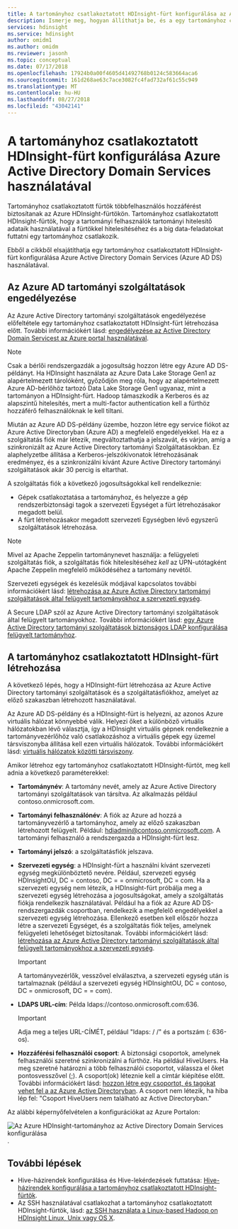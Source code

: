 ```yaml
---
title: A tartományhoz csatlakoztatott HDInsight-fürt konfigurálása az Azure AD DS használatával
description: Ismerje meg, hogyan állíthatja be, és a egy tartományhoz csatlakoztatott HDInsight-fürt konfigurálása Azure Active Directory Domain Services használatával
services: hdinsight
ms.service: hdinsight
author: omidm1
ms.author: omidm
ms.reviewer: jasonh
ms.topic: conceptual
ms.date: 07/17/2018
ms.openlocfilehash: 17924b0a00f4605d41492768b0124c583664aca6
ms.sourcegitcommit: 161d268ae63c7ace3082fc4fad732af61c55c949
ms.translationtype: MT
ms.contentlocale: hu-HU
ms.lasthandoff: 08/27/2018
ms.locfileid: "43042141"
---
```

# <a name="configure-a-domain-joined-hdinsight-cluster-by-using-azure-active-directory-domain-services"></a>A tartományhoz csatlakoztatott HDInsight-fürt konfigurálása Azure Active Directory Domain Services használatával

Tartományhoz csatlakoztatott fürtök többfelhasználós hozzáférést biztosítanak az Azure HDInsight-fürtökön. Tartományhoz csatlakoztatott HDInsight-fürtök, hogy a tartományi felhasználók tartományi hitelesítő adataik használatával a fürtökkel hitelesítéséhez és a big data-feladatokat futtatni egy tartományhoz csatlakozik. 

Ebből a cikkből elsajátíthatja egy tartományhoz csatlakoztatott HDInsight-fürt konfigurálása Azure Active Directory Domain Services (Azure AD DS) használatával.

## <a name="enable-azure-ad-ds"></a>Az Azure AD tartományi szolgáltatások engedélyezése

Az Azure Active Directory tartományi szolgáltatások engedélyezése előfeltétele egy tartományhoz csatlakoztatott HDInsight-fürt létrehozása előtt. További információkért lásd: [engedélyezése az Active Directory Domain Servicest az Azure portal használatával](../../active-directory-domain-services/active-directory-ds-getting-started.md). 

> [!NOTE]
> Csak a bérlői rendszergazdák a jogosultság hozzon létre egy Azure AD DS-példányt. Ha HDInsight használata az Azure Data Lake Storage Gen1 az alapértelmezett tárolóként, győződjön meg róla, hogy az alapértelmezett Azure AD-bérlőhöz tartozó Data Lake Storage Gen1 ugyanaz, mint a tartományon a HDInsight-fürt. Hadoop támaszkodik a Kerberos és az alapszintű hitelesítés, mert a multi-factor authentication kell a fürthöz hozzáférő felhasználóknak le kell tiltani.

Miután az Azure AD DS-példány üzembe, hozzon létre egy service fiókot az Azure Active Directoryban (Azure AD) a megfelelő engedélyekkel. Ha ez a szolgáltatás fiók már létezik, megváltoztathatja a jelszavát, és várjon, amíg a szinkronizált az Azure Active Directory tartományi Szolgáltatásokban. Ez alaphelyzetbe állítása a Kerberos-jelszókivonatok létrehozásának eredményez, és a szinkronizálni kívánt Azure Active Directory tartományi szolgáltatások akár 30 percig is eltarthat. 

A szolgáltatás fiók a következő jogosultságokkal kell rendelkeznie:

- Gépek csatlakoztatása a tartományhoz, és helyezze a gép rendszerbiztonsági tagok a szervezeti Egységet a fürt létrehozásakor megadott belül.
- A fürt létrehozásakor megadott szervezeti Egységben lévő egyszerű szolgáltatások létrehozása.

> [!NOTE]
> Mivel az Apache Zeppelin tartománynevet használja: a felügyeleti szolgáltatás fiók, a szolgáltatás fiók hitelesítéséhez *kell* az UPN-utótagként Apache Zeppelin megfelelő működéséhez a tartomány nevétől.

Szervezeti egységek és kezelésük módjával kapcsolatos további információkért lásd: [létrehozása az Azure Active Directory tartományi szolgáltatások által felügyelt tartományokhoz a szervezeti egység](../../active-directory-domain-services/active-directory-ds-admin-guide-create-ou.md). 

A Secure LDAP szól az Azure Active Directory tartományi szolgáltatások által felügyelt tartományokhoz. További információkért lásd: [egy Azure Active Directory tartományi szolgáltatások biztonságos LDAP konfigurálása felügyelt tartományhoz](../../active-directory-domain-services/active-directory-ds-admin-guide-configure-secure-ldap.md).

## <a name="create-a-domain-joined-hdinsight-cluster"></a>A tartományhoz csatlakoztatott HDInsight-fürt létrehozása

A következő lépés, hogy a HDInsight-fürt létrehozása az Azure Active Directory tartományi szolgáltatások és a szolgáltatásfiókhoz, amelyet az előző szakaszban létrehozott használatával.

Az Azure AD DS-példány és a HDInsight-fürt is helyezni, az azonos Azure virtuális hálózat könnyebbé válik. Helyezi őket a különböző virtuális hálózatokban lévő választja, így a HDInsight virtuális gépnek rendelkeznie a tartományvezérlőhöz való csatlakozáshoz a virtuális gépek egy üzemel társviszonyba állítása kell ezen virtuális hálózatok. További információkért lásd: [virtuális hálózatok közötti társviszony](../../virtual-network/virtual-network-peering-overview.md).

Amikor létrehoz egy tartományhoz csatlakoztatott HDInsight-fürtöt, meg kell adnia a következő paraméterekkel:

- **Tartománynév**: A tartomány nevét, amely az Azure Active Directory tartományi szolgáltatások van társítva. Az alkalmazás például contoso.onmicrosoft.com.

- **Tartományi felhasználónév**: A fiók az Azure ad hozzá a tartományvezérlő a tartományhoz, amely az előző szakaszban létrehozott felügyelt. Például: hdiadmin@contoso.onmicrosoft.com. A tartományi felhasználó a rendszergazda a HDInsight-fürt lesz.

- **Tartományi jelszó**: a szolgáltatásfiók jelszava.

- **Szervezeti egység**: a HDInsight-fürt a használni kívánt szervezeti egység megkülönböztető nevére. Például, szervezeti egység HDInsightOU, DC = contoso, DC = = onmicrosoft, DC = com. Ha a szervezeti egység nem létezik, a HDInsight-fürt próbálja meg a szervezeti egység létrehozása a jogosultságokat, amely a szolgáltatás fiókja rendelkezik használatával. Például ha a fiók az Azure AD DS-rendszergazdák csoportban, rendelkezik a megfelelő engedélyekkel a szervezeti egység létrehozása. Ellenkező esetben kell először hozza létre a szervezeti Egységet, és a szolgáltatás fiók teljes, amelynek felügyeleti lehetőséget biztosítanak. További információkért lásd: [létrehozása az Azure Active Directory tartományi szolgáltatások által felügyelt tartományokhoz a szervezeti egység](../../active-directory-domain-services/active-directory-ds-admin-guide-create-ou.md).

    > [!IMPORTANT]
    > A tartományvezérlők, vesszővel elválasztva, a szervezeti egység után is tartalmaznak (például a szervezeti egység HDInsightOU, DC = contoso, DC = onmicrosoft, DC = = com).

- **LDAPS URL-cím**: Példa ldaps://contoso.onmicrosoft.com:636.

    > [!IMPORTANT]
    > Adja meg a teljes URL-CÍMÉT, például "ldaps: / /" és a portszám (: 636-os).

- **Hozzáférési felhasználói csoport**: A biztonsági csoportok, amelynek felhasználói szeretné szinkronizálni a fürthöz. Ha például HiveUsers. Ha meg szeretné határozni a több felhasználói csoportot, válassza el őket pontosvesszővel (;). A csoport(ok) léteznie kell a címtár kiépítése előtt. További információkért lásd: [hozzon létre egy csoportot, és tagokat vehet fel a az Azure Active Directoryban](../../active-directory/fundamentals/active-directory-groups-create-azure-portal.md). A csoport nem létezik, ha hiba lép fel: "Csoport HiveUsers nem található az Active Directoryban."

Az alábbi képernyőfelvételen a konfigurációkat az Azure Portalon:

   ![Az Azure HDInsight-tartományhoz az Active Directory Domain Services konfigurálása](./media/apache-domain-joined-configure-using-azure-adds/hdinsight-domain-joined-configuration-azure-aads-portal.png).


## <a name="next-steps"></a>További lépések
* Hive-házirendek konfigurálása és Hive-lekérdezések futtatása: [Hive-házirendek konfigurálása a tartományhoz csatlakoztatott HDInsight-fürtök](apache-domain-joined-run-hive.md).
* Az SSH használatával csatlakozhat a tartományhoz csatlakoztatott HDInsight-fürtök, lásd: [az SSH használata a Linux-based Hadoop on HDInsight Linux, Unix vagy OS X](../hdinsight-hadoop-linux-use-ssh-unix.md#domainjoined).

